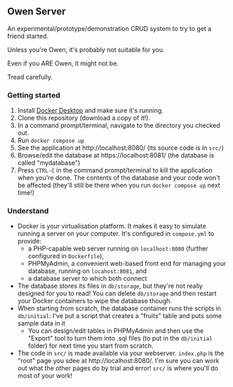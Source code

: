 ## Owen Server

An experimental/prototype/demonstration CRUD system to try to get a friend started.

Unless you're Owen, it's probably not suitable for you.

Even if you ARE Owen, it might not be.

Tread carefully.

### Getting started

1. Install [Docker Desktop](https://www.docker.com/products/docker-desktop/) and make sure it's running.
2. Clone this repository (download a copy of it!).
3. In a command prompt/terminal, navigate to the directory you checked out.
4. Run `docker compose up`
5. See the application at http://localhost:8080/ (its source code is in `src/`)
6. Browse/edit the database at https://localhost:8081/ (the database is called "mydatabase")
7. Press `CTRL-C` in the command prompt/terminal to kill the application when you're done. The contents of the database and your code won't be affected (they'll still be there when you run `docker compose up` next time!)

### Understand

- Docker is your virtualisation platform. It makes it easy to simulate running a server on your computer. It's configured in `compose.yml` to provide:
  - a PHP-capable web server running on `localhost:8080` (further configured in `Dockerfile`),
  - PHPMyAdmin, a convenient web-based front end for managing your database, running on `locahost:8081`, and
  - a database server to which both connect
- The database stores its files in `db/storage`, but they're not really designed for you to read! You can delete `db/storage` and then restart your Docker containers to wipe the database though.
- When starting from scratch, the database container runs the scripts in `db/initial`: I've put a script that creates a "fruits" table and puts some sample data in it
  - You can design/edit tables in PHPMyAdmin and then use the "Export" tool to turn them into .sql files (to put in the `db/initial` folder) for next time you start from scratch.
- The code in `src/` is made available via your webserver. `index.php` is the "root" page you sdee at http://localhost:8080/. I'm sure you can work out what the other pages do by trial and error! `src/` is where you'll do most of your work!

